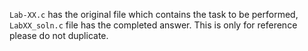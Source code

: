```Lab-XX.c``` has the original file which contains the task to be performed, ```LabXX_soln.c``` file has the completed answer. This is only for reference please do not duplicate.
